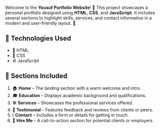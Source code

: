 Welcome to the **Yousuf Portfolio Website**! 🎉 This project showcases a personal portfolio designed using **HTML**, **CSS**, and **JavaScript**. It includes several sections to highlight skills, services, and contact information in a modern and user-friendly layout. 🚀

## 📁 Technologies Used
- 🧱 HTML  
- 🎨 CSS  
- ⚙️ JavaScript  

## 📄 Sections Included

1. 🏠 **Home** – The landing section with a warm welcome and intro.
2. 🎓 **Education** – Displays academic background and qualifications.
3. 🛠️ **Services** – Showcases the professional services offered.
4. 💬 **Testimonial** – Features feedback and reviews from clients or peers.
5. 📞 **Contact** – Includes a form or details for getting in touch.
6. 🤝 **Hire Me** – A call-to-action section for potential clients or employers.
